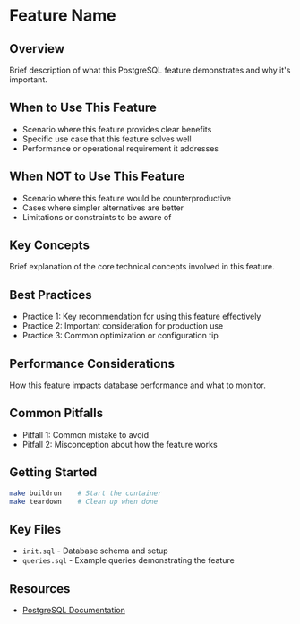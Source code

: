 # Feature Name

## Overview
Brief description of what this PostgreSQL feature demonstrates and why it's important.

## When to Use This Feature
- Scenario where this feature provides clear benefits
- Specific use case that this feature solves well
- Performance or operational requirement it addresses

## When NOT to Use This Feature
- Scenario where this feature would be counterproductive
- Cases where simpler alternatives are better
- Limitations or constraints to be aware of

## Key Concepts
Brief explanation of the core technical concepts involved in this feature.

## Best Practices
- Practice 1: Key recommendation for using this feature effectively
- Practice 2: Important consideration for production use
- Practice 3: Common optimization or configuration tip

## Performance Considerations
How this feature impacts database performance and what to monitor.

## Common Pitfalls
- Pitfall 1: Common mistake to avoid
- Pitfall 2: Misconception about how the feature works

## Getting Started
```bash
make buildrun    # Start the container
make teardown    # Clean up when done
```

## Key Files
- `init.sql` - Database schema and setup
- `queries.sql` - Example queries demonstrating the feature

## Resources
- [PostgreSQL Documentation](https://www.postgresql.org/docs/current/)